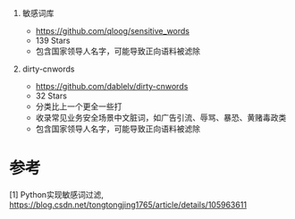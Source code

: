 1. 敏感词库
   - https://github.com/qloog/sensitive_words
   - 139 Stars
   - 包含国家领导人名字，可能导致正向语料被滤除

2. dirty-cnwords
   - https://github.com/dablelv/dirty-cnwords
   - 32 Stars
   - 分类比上一个更全一些打
   - 收录常见业务安全场景中文脏词，如广告引流、辱骂、暴恐、黄赌毒政类
   - 包含国家领导人名字，可能导致正向语料被滤除
# 参考

[1] Python实现敏感词过滤, https://blog.csdn.net/tongtongjing1765/article/details/105963611